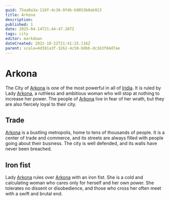 ```yaml
---
guid: 75aa0a3a-118f-4c36-9f4b-b9853b0ab913
title: Arkona
description: 
published: 1
date: 2025-04-14T21:44:47.207Z
tags: city
editor: markdown
dateCreated: 2022-10-22T21:41:25.116Z
parent: scale=4d381a3f-3262-4c58-b0bb-dc163f84d7ae
---
```


# Arkona
The City of [Arkona](/generated/20250501/city/arkona.md) is one of the most powerful in all of [Iridia](/geography/world/iridia.md). It is ruled by Lady [Arkona](/generated/20250504/city/arkona.md), a ruthless and ambitious woman who will stop at nothing to increase her power. The people of [Arkona](/generated/20250505/city/arkona.md) live in fear of her wrath, but they are also fiercely loyal to their city.

## Trade
[Arkona](/generated/20250501/city/arkona.md) is a bustling metropolis, home to tens of thousands of people. It is a center of trade and commerce, and its streets are always filled with people going about their business. The city is well defended, and its walls have never been breached.

## Iron fist
Lady [Arkona](/generated/20250501/city/arkona.md) rules over [Arkona](/generated/20250504/city/arkona.md) with an iron fist. She is a cold and calculating woman who cares only for herself and her own power. She tolerates no dissent or disobedience, and those who cross her often meet with a swift and brutal end.
